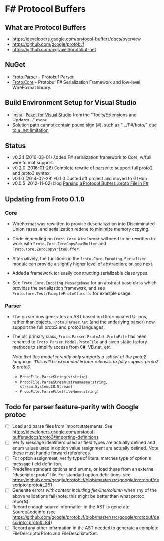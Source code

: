 
# F# Protocol Buffers

## What are Protocol Buffers
 * https://developers.google.com/protocol-buffers/docs/overview
 * https://github.com/google/protobuf
 * https://github.com/mgravell/protobuf-net

## NuGet
 * [Froto.Parser](http://www.nuget.org/packages/Froto.Parser) - Protobuf Parser
 * [Froto.Core](http://www.nuget.org/packages/Froto.Core) - Protobuf F# Serialization Framework and low-level WireFormat library.

## Build Environment Setup for Visual Studio
  * Install [Paket for Visual Studio](https://github.com/fsprojects/Paket.VisualStudio) from the "Tools/Extensions and Updates..." menu
  * Solution path cannot contain pound sign (#), such as ".../F#/froto/" [due to a .net limitation](http://stackoverflow.com/questions/9319656/how-to-encode-a-path-that-contains-a-hash)

## Status
 * v0.2.1 (2016-03-01) Added F# serialization framework to Core, w/full wire format support.
 * v0.2.0 (2016-01-26) Complete rewrite of parser to support full proto2 and proto3 syntax
 * v0.1.0 (2014-02-28) v0.1.0 Dusted off project and moved to GitHub
 * v0.0.5 (2012-11-02) blog [Parsing a Protocol Buffers .proto File in F#](http://blog.ctaggart.com/2012/11/parsing-protocol-buffers-proto-file-in-f.html)

## Updating from Froto 0.1.0

### Core
 * WireFormat was rewritten to provide deserialization into Discriminated Union
   cases, and serialization redone to minimize memory copying.

  * Code depending on `Froto.Core.WireFormat` will need to be rewritten to
    work with `Froto.Core.ZeroCopyReadBuffer` and `Froto.Core.ZeroCopyWriteBuffer`.
  * Alternatively, the functions in the `Froto.Core.Encoding.Serializer`
    module can provide a slightly higher level of abstraction; or, see next.

 * Added a framework for easily constructing serializable class types.

  * See `Froto.Core.Encoding.MessageBase` for an abstract base class which
    provides the serialization framework, and see
   `Froto.Core.Test/ExampleProtoClass.fs` for example usage.

### Parser
 * The parser now generates an AST based on Discriminated Unions, rather than
   objects.  `Froto.Parser.Ast` (and the underlying parser) now support the full proto2
   and proto3 languages.

 * The old primary class, `Froto.Parser.ProtoAst.ProtoFile` has been renamed to
   `Froto.Parser.Model.ProtoFile` and given static factory methods to simplify
   access from C#, VB.net, etc.

   _Note that this model curently only supports a subset of the proto2 language.
   This will be expanded in later releases to fully support proto2 & proto3._

   * `ProtoFile.ParseString(s:string)`
   * `ProtoFile.ParseStream(streamName:string, stream:System.IO.Stream)`
   * `ProtoFile.ParseFile(fileName:string)`

## Todo for parser feature-parity with Google protoc
  - [ ] Load and parse files from import statements.
        See https://developers.google.com/protocol-buffers/docs/proto3#importing-definitions
  - [ ] Verify message identifiers used as field types are actually defined
        and enum values used in option value assignment are actually
        defined.  Note these must handle forward references.
  - [ ] For option assignment, verify type of literal matches type of option's
        message field definition.
  - [ ] Predefine standard options and enums, or load these from an
        external "descriptor.proto" file.  For standard option definitions,
        see https://github.com/google/protobuf/blob/master/src/google/protobuf/descriptor.proto#L251
  - [ ] Generate errors _with context including file/line/column_ when
        any of the above validations fail (note: this might be better than
        what protoc reports).
  - [ ] Record enough source information in the AST to generate SourceCodeInfo
        (see https://github.com/google/protobuf/blob/master/src/google/protobuf/descriptor.proto#L84)
  - [ ] Record any other information in the AST needed to generate a complete
        FileDescriptorProto and FileDescriptorSet.

